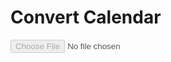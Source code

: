 # Convert Calendar

<script>
    if (!WebAssembly.instantiateStreaming) { // polyfill
        WebAssembly.instantiateStreaming = async (resp, importObject) => {
            const source = await (await resp).arrayBuffer();
            return await WebAssembly.instantiate(source, importObject);
        };
    }
    const go = new Go()
    WebAssembly.instantiateStreaming(fetch("conv.wasm"), go.importObject).
        then((result) => {
            go.run(result.instance)
            document.getElementById("input").disabled = false;
        })

    function Convert(files) {
        let reader = new FileReader();
        reader.onload = (e) => ConvToICS(new Uint8Array(e.target.result));
        reader.readAsArrayBuffer(files[0]);
    }
</script>
<input type="file" id="input" onchange="Convert(this.files)" disabled>